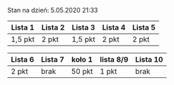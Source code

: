 Stan na dzień: 5.05.2020 21:33

| Lista 1 | Lista 2 | Lista 3 | Lista 4 | Lista 5 |
|---|---|---|---|---|
| 1,5 pkt | 2 pkt | 1,5 pkt | 2 pkt | 2 pkt |

| Lista 6 | Lista 7 | koło 1|  lista 8/9 | Lista 10 |
|---|---|---|---|---| 
| 2 pkt | brak | 50 pkt | 1 pkt | brak |

